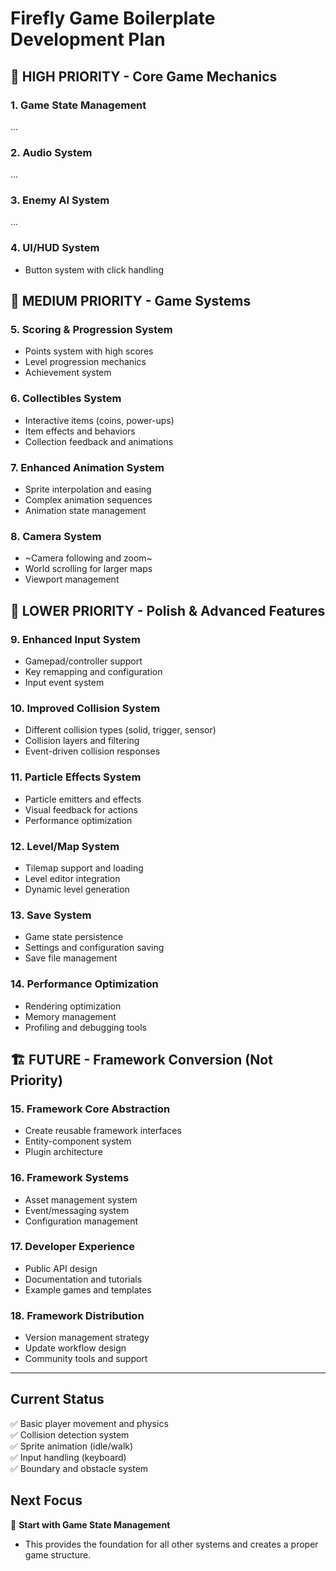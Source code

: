 # Firefly Game Boilerplate Development Plan

## 🎯 HIGH PRIORITY - Core Game Mechanics

### 1. Game State Management

...

### 2. Audio System

...

### 3. Enemy AI System

...

### 4. UI/HUD System

- Button system with click handling

## 🔧 MEDIUM PRIORITY - Game Systems

### 5. Scoring & Progression System

- Points system with high scores
- Level progression mechanics
- Achievement system

### 6. Collectibles System

- Interactive items (coins, power-ups)
- Item effects and behaviors
- Collection feedback and animations

### 7. Enhanced Animation System

- Sprite interpolation and easing
- Complex animation sequences
- Animation state management

### 8. Camera System

- ~Camera following and zoom~
- World scrolling for larger maps
- Viewport management

## 🎨 LOWER PRIORITY - Polish & Advanced Features

### 9. Enhanced Input System

- Gamepad/controller support
- Key remapping and configuration
- Input event system

### 10. Improved Collision System

- Different collision types (solid, trigger, sensor)
- Collision layers and filtering
- Event-driven collision responses

### 11. Particle Effects System

- Particle emitters and effects
- Visual feedback for actions
- Performance optimization

### 12. Level/Map System

- Tilemap support and loading
- Level editor integration
- Dynamic level generation

### 13. Save System

- Game state persistence
- Settings and configuration saving
- Save file management

### 14. Performance Optimization

- Rendering optimization
- Memory management
- Profiling and debugging tools

## 🏗️ FUTURE - Framework Conversion (Not Priority)

### 15. Framework Core Abstraction

- Create reusable framework interfaces
- Entity-component system
- Plugin architecture

### 16. Framework Systems

- Asset management system
- Event/messaging system
- Configuration management

### 17. Developer Experience

- Public API design
- Documentation and tutorials
- Example games and templates

### 18. Framework Distribution

- Version management strategy
- Update workflow design
- Community tools and support

---

## Current Status

✅ Basic player movement and physics  
✅ Collision detection system  
✅ Sprite animation (idle/walk)  
✅ Input handling (keyboard)  
✅ Boundary and obstacle system

## Next Focus

🎯 **Start with Game State Management**

- This provides the foundation for all other systems and creates a proper game structure.
